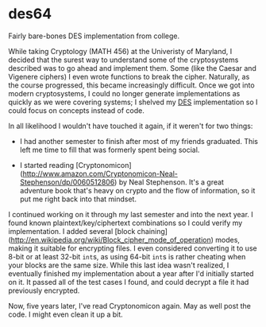des64
=====

Fairly bare-bones DES implementation from college.

While taking Cryptology (MATH 456) at the Univeristy of Maryland, I decided that
the surest way to understand some of the cryptosystems described was to go ahead
and implement them. Some (like the Caesar and Vigenere ciphers) I even wrote
functions to break the cipher. Naturally, as the course progressed, this became
increasingly difficult. Once we got into modern cryptosystems, I could no longer
generate implementations as quickly as we were covering systems; I shelved my
[DES](http://en.wikipedia.org/wiki/Data_Encryption_Standard) implementation so I
could focus on concepts instead of code.

In all likelihood I wouldn't have touched it again, if it weren't for two things:

* I had another semester to finish after most of my friends graduated. This left
  me time to fill that was formerly spent being social.

* I started reading [Cryptonomicon]
  (http://www.amazon.com/Cryptonomicon-Neal-Stephenson/dp/0060512806) by Neal
  Stephenson. It's a great adventure book that's heavy on crypto and the flow of
  information, so it put me right back into that mindset.

I continued working on it through my last semester and into the next year. I
found known plaintext/key/ciphertext combinations so I could verify my
implementation. I added several [block chaining]
(http://en.wikipedia.org/wiki/Block_cipher_mode_of_operation) modes, making it
suitable for encrypting files. I even considered converting it to use 8-bit or
at least 32-bit `int`s, as using 64-bit `int`s is rather cheating when your
blocks are the same size. While this last idea wasn't realized, I eventually
finished my implementation about a year after I'd initially started on it. It
passed all of the test cases I found, and could decrypt a file it had previously
encrypted.

Now, five years later, I've read Cryptonomicon again. May as well post the code.
I might even clean it up a bit.
